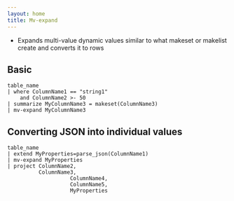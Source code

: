 ```yaml
---
layout: home
title: Mv-expand
---
```


- Expands multi-value dynamic values similar to what makeset or makelist create and converts it to rows

## Basic

```KQL
table_name
| where ColumnName1 == "string1"
    and ColumnName2 >- 50
| summarize MyColumnName3 = makeset(ColumnName3)
| mv-expand MyColumnName3
```

## Converting JSON into individual values

```KQL
table_name
| extend MyProperties=parse_json(ColumnName1)
| mv-expand MyProperties
| project ColumnName2,
          ColumnName3,
					ColumnName4,
					ColumnName5,
					MyProperties
```
